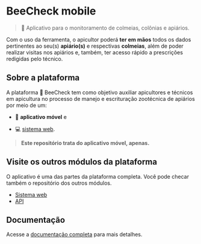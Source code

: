 # BeeCheck mobile
>📱 Aplicativo para o monitoramento de colmeias, colônias e apiários.

Com o uso da ferramenta, o apicultor poderá **ter em mãos** todos os dados pertinentes ao seu(s) **apiário(s)** e respectivas **colmeias**, além de poder realizar visitas nos apiários e, também, ter acesso rápido a prescrições redigidas pelo técnico.


## Sobre a plataforma
A plataforma 🐝 BeeCheck tem como objetivo auxiliar apicultores e técnicos em apicultura no processo de manejo e escrituração zootécnica de apiários por meio de um:

- 📱 **aplicativo móvel** e 

- 💻 [sistema web](https://github.com/victor-kayan/BeeCheck-web).

> **Este repositório trata do aplicativo móvel, apenas.**

## Visite os outros módulos da plataforma
O aplicativo é uma das partes da plataforma completa. Você pode checar também o repositório dos outros módulos.
- [Sistema web](https://github.com/victor-kayan/BeeCheck-web)
- [API](https://github.com/victor-kayan/BeeCheck-api)

## Documentação
Acesse a [documentação completa](https://bee-check-ifrn.gitbook.io/beecheck-documentacao) para mais detalhes.
